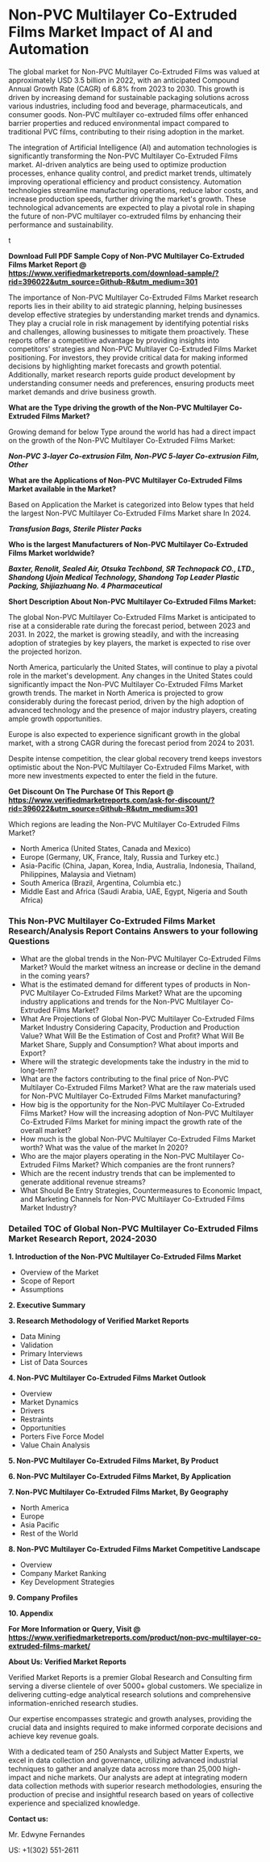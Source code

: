 <meta name="title" content="Global Non-PVC Multilayer Co-Extruded Films Market Impact of AI and Automation"><meta name="description" content="The global market for Non-PVC Multilayer Co-Extruded Films was valued at approximately USD 3.5 billion in 2022, with an anticipated Compound Annual Growth Rate (CAGR) "><meta name="title" content="Non-PVC Multilayer Co-Extruded Films Market Size, Share, Scope, Trends, Growth, Opportunities, Analysis, Forecast"><h1>Non-PVC Multilayer Co-Extruded Films Market Impact of AI and Automation</h1><p>The global market for Non-PVC Multilayer Co-Extruded Films was valued at approximately USD 3.5 billion in 2022, with an anticipated Compound Annual Growth Rate (CAGR) of 6.8% from 2023 to 2030. This growth is driven by increasing demand for sustainable packaging solutions across various industries, including food and beverage, pharmaceuticals, and consumer goods. Non-PVC multilayer co-extruded films offer enhanced barrier properties and reduced environmental impact compared to traditional PVC films, contributing to their rising adoption in the market.</p><p>The integration of Artificial Intelligence (AI) and automation technologies is significantly transforming the Non-PVC Multilayer Co-Extruded Films market. AI-driven analytics are being used to optimize production processes, enhance quality control, and predict market trends, ultimately improving operational efficiency and product consistency. Automation technologies streamline manufacturing operations, reduce labor costs, and increase production speeds, further driving the market's growth. These technological advancements are expected to play a pivotal role in shaping the future of non-PVC multilayer co-extruded films by enhancing their performance and sustainability.</p>t</p><p id="" class=""><strong>Download Full PDF Sample Copy of Non-PVC Multilayer Co-Extruded Films Market Report @ <a href="https://www.verifiedmarketreports.com/download-sample/?rid=396022&utm_source=Github-R&utm_medium=301" target="_blank">https://www.verifiedmarketreports.com/download-sample/?rid=396022&utm_source=Github-R&utm_medium=301</a></strong></p><p>The importance of&nbsp;Non-PVC Multilayer Co-Extruded Films Market research reports lies in their ability to aid strategic planning, helping businesses develop effective strategies by understanding market trends and dynamics. They play a crucial role in risk management by identifying potential risks and challenges, allowing businesses to mitigate them proactively. These reports offer a competitive advantage by providing insights into competitors' strategies and Non-PVC Multilayer Co-Extruded Films Market positioning. For investors, they provide critical data for making informed decisions by highlighting market forecasts and growth potential. Additionally, market research reports guide product development by understanding consumer needs and preferences, ensuring products meet market demands and drive business growth.</p><p><strong>What are the&nbsp;Type driving the growth of the Non-PVC Multilayer Co-Extruded Films Market?</strong></p><p id="" class="">Growing demand for below Type around the world has had a direct impact on the growth of the Non-PVC Multilayer Co-Extruded Films Market:</p><em><strong>Non-PVC 3-layer Co-extrusion Film, Non-PVC 5-layer Co-extrusion Film, Other</strong></em></p><strong>What are the&nbsp;Applications&nbsp;of Non-PVC Multilayer Co-Extruded Films Market available in the Market?</strong></p><p id="" class="">Based on Application the Market is categorized into Below types that held the largest Non-PVC Multilayer Co-Extruded Films Market share In 2024.</p><em><strong>Transfusion Bags, Sterile Plister Packs</strong></em></p><strong>Who is the largest Manufacturers of Non-PVC Multilayer Co-Extruded Films Market worldwide?</strong></p><p><em><strong>Baxter, Renolit, Sealed Air, Otsuka Techbond, SR Technopack CO., LTD., Shandong Ujoin Medical Technology, Shandong Top Leader Plastic Packing, Shijiazhuang No. 4 Pharmaceutical</strong></em></p><p id="" class=""><strong>Short Description About Non-PVC Multilayer Co-Extruded Films Market:</strong></p><p>The global Non-PVC Multilayer Co-Extruded Films Market is anticipated to rise at a considerable rate during the forecast period, between 2023 and 2031. In 2022, the market is growing steadily, and with the increasing adoption of strategies by key players, the market is expected to rise over the projected horizon.</p><p>North America, particularly the United States, will continue to play a pivotal role in the market's development. Any changes in the United States could significantly impact the Non-PVC Multilayer Co-Extruded Films Market growth trends. The market in North America is projected to grow considerably during the forecast period, driven by the high adoption of advanced technology and the presence of major industry players, creating ample growth opportunities.</p><p>Europe is also expected to experience significant growth in the global market, with a strong CAGR during the forecast period from 2024 to 2031.</p><p>Despite intense competition, the clear global recovery trend keeps investors optimistic about the Non-PVC Multilayer Co-Extruded Films Market, with more new investments expected to enter the field in the future.</p><p id="" class=""><strong>Get Discount On The Purchase Of This Report @ <a href="https://www.verifiedmarketreports.com/ask-for-discount/?rid=396022&utm_source=Github-R&utm_medium=301" target="_blank">https://www.verifiedmarketreports.com/ask-for-discount/?rid=396022&utm_source=Github-R&utm_medium=301</a></strong></p>Which regions are leading the Non-PVC Multilayer Co-Extruded Films Market?</p><ul><li>North America (United States, Canada and Mexico)</li><li>Europe (Germany, UK, France, Italy, Russia and Turkey etc.)</li><li>Asia-Pacific (China, Japan, Korea, India, Australia, Indonesia, Thailand, Philippines, Malaysia and Vietnam)</li><li>South America (Brazil, Argentina, Columbia etc.)</li><li>Middle East and Africa (Saudi Arabia, UAE, Egypt, Nigeria and South Africa)</li></ul><h3 id="" class="">This Non-PVC Multilayer Co-Extruded Films Market Research/Analysis Report Contains Answers to your following Questions</h3><ul><li>What are the global trends in the Non-PVC Multilayer Co-Extruded Films Market? Would the market witness an increase or decline in the demand in the coming years?</li><li>What is the estimated demand for different types of products in Non-PVC Multilayer Co-Extruded Films Market? What are the upcoming industry applications and trends for the Non-PVC Multilayer Co-Extruded Films Market?</li><li>What Are Projections of Global Non-PVC Multilayer Co-Extruded Films Market Industry Considering Capacity, Production and Production Value? What Will Be the Estimation of Cost and Profit? What Will Be Market Share, Supply and Consumption? What about imports and Export?</li><li>Where will the strategic developments take the industry in the mid to long-term?</li><li>What are the factors contributing to the final price of Non-PVC Multilayer Co-Extruded Films Market? What are the raw materials used for Non-PVC Multilayer Co-Extruded Films Market manufacturing?</li><li>How big is the opportunity for the Non-PVC Multilayer Co-Extruded Films Market? How will the increasing adoption of Non-PVC Multilayer Co-Extruded Films Market for mining impact the growth rate of the overall market?</li><li>How much is the global Non-PVC Multilayer Co-Extruded Films Market worth? What was the value of the market In 2020?</li><li>Who are the major players operating in the Non-PVC Multilayer Co-Extruded Films Market? Which companies are the front runners?</li><li>Which are the recent industry trends that can be implemented to generate additional revenue streams?</li><li>What Should Be Entry Strategies, Countermeasures to Economic Impact, and Marketing Channels for Non-PVC Multilayer Co-Extruded Films Market Industry?</li></ul><h3 id="" class="">Detailed TOC of Global Non-PVC Multilayer Co-Extruded Films Market Research Report, 2024-2030</h3><p id="" class=""><strong>1. Introduction of the Non-PVC Multilayer Co-Extruded Films Market</strong></p><ul><li>Overview of the Market</li><li>Scope of Report</li><li>Assumptions</li></ul><p id="" class=""><strong>2. Executive Summary</strong></p><p id="" class=""><strong>3. Research Methodology of Verified Market Reports</strong></p><ul><li>Data Mining</li><li>Validation</li><li>Primary Interviews</li><li>List of Data Sources</li></ul><p id="" class=""><strong>4. Non-PVC Multilayer Co-Extruded Films Market Outlook</strong></p><ul><li>Overview</li><li>Market Dynamics</li><li>Drivers</li><li>Restraints</li><li>Opportunities</li><li>Porters Five Force Model</li><li>Value Chain Analysis</li></ul><p id="" class=""><strong>5. Non-PVC Multilayer Co-Extruded Films Market, By Product</strong></p><p id="" class=""><strong>6. Non-PVC Multilayer Co-Extruded Films Market, By Application</strong></p><p id="" class=""><strong>7. Non-PVC Multilayer Co-Extruded Films Market, By Geography</strong></p><ul><li>North America</li><li>Europe</li><li>Asia Pacific</li><li>Rest of the World</li></ul><p id="" class=""><strong>8. Non-PVC Multilayer Co-Extruded Films Market Competitive Landscape</strong></p><ul><li>Overview</li><li>Company Market Ranking</li><li>Key Development Strategies</li></ul><p id="" class=""><strong>9. Company Profiles</strong></p><p id="" class=""><strong>10. Appendix</strong></p><p id="" class=""><strong>For More Information or Query, Visit @ <a href="https://www.verifiedmarketreports.com/product/non-pvc-multilayer-co-extruded-films-market/" target="_blank">https://www.verifiedmarketreports.com/product/non-pvc-multilayer-co-extruded-films-market/</a></strong></p><p id="" class=""><strong>About Us: Verified Market Reports</strong></p><p id="" class="">Verified Market Reports is a premier Global Research and Consulting firm serving a diverse clientele of over 5000+ global customers. We specialize in delivering cutting-edge analytical research solutions and comprehensive information-enriched research studies.</p><p id="" class="">Our expertise encompasses strategic and growth analyses, providing the crucial data and insights required to make informed corporate decisions and achieve key revenue goals.</p><p id="" class="">With a dedicated team of 250 Analysts and Subject Matter Experts, we excel in data collection and governance, utilizing advanced industrial techniques to gather and analyze data across more than 25,000 high-impact and niche markets. Our analysts are adept at integrating modern data collection methods with superior research methodologies, ensuring the production of precise and insightful research based on years of collective experience and specialized knowledge.</p><p id="" class=""><strong>Contact us:</strong></p><p id="" class="">Mr. Edwyne Fernandes</p><p id="" class="">US: +1(302) 551-2611</p>